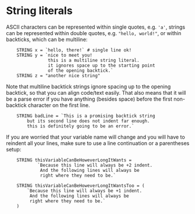 # String literals

ASCII characters can be represented within single quotes, e.g. `'a'`,
strings can be represented within double quotes, e.g. `"hello, world!"`,
or within backticks, which can be multiline:

```
    STRING x = `hello, there!` # single line ok!
    STRING y = `nice to meet you!
                this is a multiline string literal.
                it ignores space up to the starting point
                of the opening backtick.`
    STRING z = "another nice string"
```

Note that multiline backtick strings ignore spacing up to the opening
backtick, so that you can align code/text easily.  That also means
that it will be a parse error if you have anything (besides space)
before the first non-backtick character on the first line.

```
    STRING badLine = `This is a promising backtick string
        but its second line does not indent far enough.
        this is definitely going to be an error.`
```

If you are worried that your variable name will change and you
will have to reindent all your lines, make sure to use a line
continuation or a parentheses setup:

```
    STRING thisVariableCanBeHoweverLongItWants =
            `Because this line will always be +2 indent.
             And the following lines will always be
             right where they need to be.`

    STRING thisVariableCanBeHoweverLongItWantsToo = (
        `Because this line will always be +1 indent.
         And the following lines will always be
         right where they need to be.`
    )
```
